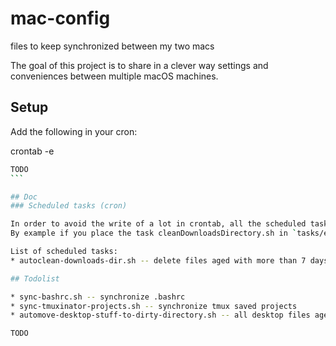 # mac-config
files to keep synchronized between my two macs

The goal of this project is to share in a clever way settings and conveniences between multiple macOS machines.

## Setup

Add the following in your cron:

crontab -e
````bash
TODO
```

## Doc
### Scheduled tasks (cron)

In order to avoid the write of a lot in crontab, all the scheduled tasks are placed into `tasks/<freq dir>`.
By example if you place the task cleanDownloadsDirectory.sh in `tasks/every-2-hours/` then it will be called every two hoursl

List of scheduled tasks:
* autoclean-downloads-dir.sh -- delete files aged with more than 7 days in the Downloads directory

## Todolist

* sync-bashrc.sh -- synchronize .bashrc
* sync-tmuxinator-projects.sh -- synchronize tmux saved projects
* automove-desktop-stuff-to-dirty-directory.sh -- all desktop files age with more than 7 days (not shortcut) will be placed in a directory "Desktop/dirty".

TODO


